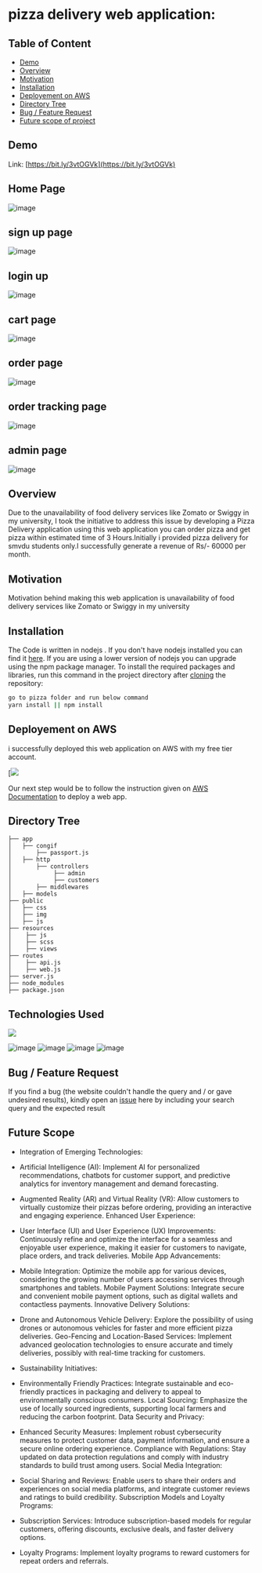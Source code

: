 # pizza delivery web application: 

## Table of Content
  * [Demo](#demo)
  * [Overview](#overview)
  * [Motivation](#motivation)
  * [Installation](#installation)
  * [Deployement on AWS](#deployement-on-AWS)
  * [Directory Tree](#directory-tree)
  * [Bug / Feature Request](#bug---feature-request)
  * [Future scope of project](#future-scope)


## Demo
Link: [https://bit.ly/3vtOGVk](https://bit.ly/3vtOGVk)
## Home Page
![image](https://github.com/AmanMalviya22/pizza/assets/94959490/fd1a4948-de75-4289-88b3-6994781fe250)

## sign up page
![image](https://github.com/AmanMalviya22/pizza/assets/94959490/f07c7211-0149-40fc-9b1f-c491d65ea561)

## login up
![image](https://github.com/AmanMalviya22/pizza/assets/94959490/e5871a6e-baa7-4bca-9f55-b1a14f2203cc)


## cart page
![image](https://github.com/AmanMalviya22/pizza/assets/94959490/e9cfb383-ffc6-43ed-8488-5850d781ed75)


## order page
![image](https://github.com/AmanMalviya22/pizza/assets/94959490/19885974-9c21-41c3-b151-6e61eea3ba5b)

## order tracking page
![image](https://github.com/AmanMalviya22/pizza/assets/94959490/12f1e818-19c0-4e77-ad27-aec4a30cc243)



## admin page
![image](https://github.com/AmanMalviya22/pizza/assets/94959490/3a97f5d6-8c5c-47b9-80a4-752c3f2eef2f)

## Overview
Due to the unavailability of food delivery services like Zomato or Swiggy in my university, I took the initiative to address this issue by developing a Pizza Delivery application using this web application you can order pizza and get pizza within estimated time of 3 Hours.Initially i provided pizza delivery for smvdu students only.I successfully generate a revenue of Rs/- 60000 per month.

## Motivation
Motivation behind making this web application is unavailability of food delivery services like Zomato or Swiggy in my university

## Installation
The Code is written in nodejs . If you don't have nodejs installed you can find it [here](https://nodejs.org/en/). If you are using a lower version of nodejs you can upgrade using the npm  package manager. To install the required packages and libraries, run this command in the project directory after [cloning](https://github.com/AmanMalviya22/pizza/) the repository:
```bash
go to pizza folder and run below command
yarn install || npm install
```

## Deployement on AWS
i successfully deployed this web application on AWS with my free tier account.

[![](bit.ly/3vtOGVk)

Our next step would be to follow the instruction given on [AWS Documentation](httsps://www.aws.amazon.com) to deploy a web app.

## Directory Tree 
```
├── app 
│   ├── congif
│       ├── passport.js
│   ├── http
│       ├── controllers
│            ├── admin
│            ├── customers
│       ├── middlewares
│   ├── models
├── public
│   ├── css
│   ├── img
│   ├── js
├── resources
│    ├── js
│    ├── scss
│    ├── views
├── routes
│    ├── api.js
│    ├── web.js
├── server.js
├── node_modules
├── package.json

```

## Technologies Used

![](![image](https://github.com/AmanMalviya22/pizza/assets/94959490/3a13cf8b-fc80-4805-b89c-874ecb5434af)
)

![image](https://github.com/AmanMalviya22/pizza/assets/94959490/9f97d346-c467-4734-8a04-6f990a04ac9a)
![image](https://github.com/AmanMalviya22/pizza/assets/94959490/ec974543-fd8c-4901-b47d-4e80a2fb9f3e)
![image](https://github.com/AmanMalviya22/pizza/assets/94959490/5b857f90-0d2d-456a-8f73-a03d842f0619)
![image](https://github.com/AmanMalviya22/pizza/assets/94959490/5ff330f6-63e6-4d4f-ace6-63c0aba0361b)






## Bug / Feature Request

If you find a bug (the website couldn't handle the query and / or gave undesired results), kindly open an [issue](https://github.com/AmanMalviya22/pizza) here by including your search query and the expected result

## Future Scope

* Integration of Emerging Technologies:

* Artificial Intelligence (AI): Implement AI for personalized recommendations, chatbots for customer support, and predictive analytics for inventory management and demand forecasting.
* Augmented Reality (AR) and Virtual Reality (VR): Allow customers to virtually customize their pizzas before ordering, providing an interactive and engaging experience.
Enhanced User Experience:

* User Interface (UI) and User Experience (UX) Improvements: Continuously refine and optimize the interface for a seamless and enjoyable user experience, making it easier for customers to navigate, place orders, and track deliveries.
Mobile App Advancements:

* Mobile Integration: Optimize the mobile app for various devices, considering the growing number of users accessing services through smartphones and tablets.
Mobile Payment Solutions: Integrate secure and convenient mobile payment options, such as digital wallets and contactless payments.
Innovative Delivery Solutions:

* Drone and Autonomous Vehicle Delivery: Explore the possibility of using drones or autonomous vehicles for faster and more efficient pizza deliveries.
Geo-Fencing and Location-Based Services: Implement advanced geolocation technologies to ensure accurate and timely deliveries, possibly with real-time tracking for customers.
* Sustainability Initiatives:

* Environmentally Friendly Practices: Integrate sustainable and eco-friendly practices in packaging and delivery to appeal to environmentally conscious consumers.
Local Sourcing: Emphasize the use of locally sourced ingredients, supporting local farmers and reducing the carbon footprint.
Data Security and Privacy:

* Enhanced Security Measures: Implement robust cybersecurity measures to protect customer data, payment information, and ensure a secure online ordering experience.
Compliance with Regulations: Stay updated on data protection regulations and comply with industry standards to build trust among users.
Social Media Integration:

* Social Sharing and Reviews: Enable users to share their orders and experiences on social media platforms, and integrate customer reviews and ratings to build credibility.
Subscription Models and Loyalty Programs:

* Subscription Services: Introduce subscription-based models for regular customers, offering discounts, exclusive deals, and faster delivery options.
* Loyalty Programs: Implement loyalty programs to reward customers for repeat orders and referrals.
 
